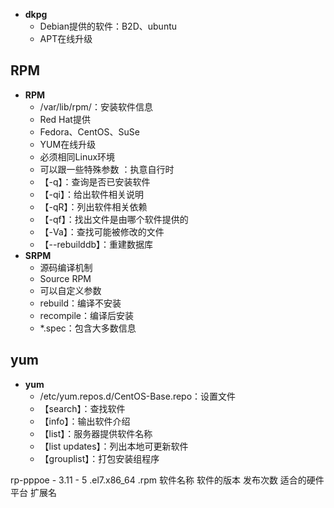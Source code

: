 - **dkpg**
	- Debian提供的软件：B2D、ubuntu
	- APT在线升级
## RPM
- **RPM**
	- /var/lib/rpm/：安装软件信息
	- Red Hat提供
	- Fedora、CentOS、SuSe
	- YUM在线升级
	- 必须相同Linux环境
	- 可以跟一些特殊参数 ：执意自行时
	- 【-q】：查询是否已安装软件
	- 【-qi】：给出软件相关说明
	- 【-qR】：列出软件相关依赖
	- 【-qf】：找出文件是由哪个软件提供的
	- 【-Va】：查找可能被修改的文件
	- 【--rebuilddb】：重建数据库
- **SRPM**
	- 源码编译机制
	- Source RPM
	- 可以自定义参数
	- rebuild：编译不安装
	- recompile：编译后安装
	- *.spec：包含大多数信息

## yum
- **yum**
	- /etc/yum.repos.d/CentOS-Base.repo：设置文件
	- 【search】：查找软件
	- 【info】：输出软件介绍
	- 【list】：服务器提供软件名称
	- 【list updates】：列出本地可更新软件
	- 【grouplist】：打包安装组程序
	

rp-pppoe -        3.11   -            5            .el7.x86_64        .rpm
软件名称      软件的版本  发布次数    适合的硬件平台  扩展名
<!--stackedit_data:
eyJoaXN0b3J5IjpbMTMyNzg5MjkyOSw1MDkzOTU5MzcsNDc3Nj
QzNTc2LDIxMzA2NTY0MTQsMjMzNDU5NDE4LDM5OTY3MDcxMSwt
MTI2NjIzOTI3LDc0NjY4MTcwNSwtNDY3MDA4Mjk5LDIwMDEwOT
EzMTAsLTIwODg3NDY2MTJdfQ==
-->